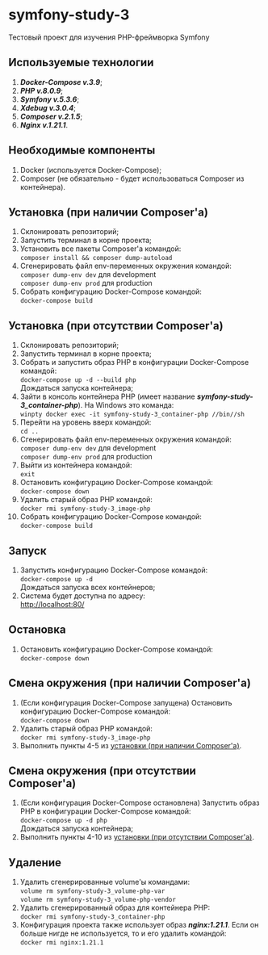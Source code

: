 <h1>symfony-study-3</h1>

Тестовый проект для изучения PHP-фреймворка Symfony

<h2>Используемые технологии</h2>

<ol>
  <li><i><b>Docker-Compose v.3.9</b></i>;</li>
  <li><i><b>PHP v.8.0.9</b></i>;</li>
  <li><i><b>Symfony v.5.3.6</b></i>;</li>
  <li><i><b>Xdebug v.3.0.4</b></i>;</li>
  <li><i><b>Composer v.2.1.5</b></i>;</li>
  <li><i><b>Nginx v.1.21.1</b></i>.</li>
</ol>

<h2>Необходимые компоненты</h2>

<ol>
  <li>Docker (используется Docker-Compose);</li>
  <li>Composer (не обязательно - будет использоваться Composer из контейнера).</li>
</ol>

<h2>Установка (при наличии Composer'а)</h2>

<ol>
  <li>Склонировать репозиторий;</li>
  <li>Запустить терминал в корне проекта;</li>
  <li>Установить все пакеты Composer'а командой:<br/>
  <code>composer install && composer dump-autoload</code></li>
  <li>Сгенерировать файл env-переменных окружения командой:<br/>
  <code>composer dump-env dev</code> для development<br/>
  <code>composer dump-env prod</code> для production</li>
  <li>Собрать конфигурацию Docker-Compose командой:<br/>
  <code>docker-compose build</code></li>
</ol>

<h2>Установка (при отсутствии Composer'а)</h2>

<ol>
  <li>Склонировать репозиторий;</li>
  <li>Запустить терминал в корне проекта;</li>
  <li>Собрать и запустить образ PHP в конфигурации Docker-Compose командой:<br/>
  <code>docker-compose up -d --build php</code><br/>
  Дождаться запуска контейнера;</li>
  <li>Зайти в консоль контейнера PHP (имеет название <i><b>symfony-study-3_container-php</b></i>). На Windows это команда:<br/>
  <code>winpty docker exec -it symfony-study-3_container-php //bin//sh</code></li>
  <li>Перейти на уровень вверх командой:<br/>
  <code>cd ..</code></li>
  <li>Сгенерировать файл env-переменных окружения командой:<br/>
  <code>composer dump-env dev</code> для development<br/>
  <code>composer dump-env prod</code> для production</li>
  <li>Выйти из контейнера командой:<br/>
  <code>exit</code></li>
  <li>Остановить конфигурацию Docker-Compose командой:<br/>
  <code>docker-compose down</code></li>
  <li>Удалить старый образ PHP командой:<br/>
  <code>docker rmi symfony-study-3_image-php</code></li>
  <li>Собрать конфигурацию Docker-Compose командой:<br/>
  <code>docker-compose build</code></li>
</ol>

<h2>Запуск</h2>

<ol>
  <li>Запустить конфигурацию Docker-Compose командой:<br/>
  <code>docker-compose up -d</code><br/>
  Дождаться запуска всех контейнеров;</li>
  <li>Система будет доступна по адресу:<br/>
  <a href="http://localhost:80/" target="_blank">http://localhost:80/</a></li>
</ol>

<h2>Остановка</h2>

<ol>
  <li>Остановить конфигурацию Docker-Compose командой:<br/>
  <code>docker-compose down</code></li>
</ol>

<h2>Смена окружения (при наличии Composer'а)</h2>

<ol>
  <li>(Если конфигурация Docker-Compose запущена) Остановить конфигурацию Docker-Compose командой:<br/>
  <code>docker-compose down</code></li>
  <li>Удалить старый образ PHP командой:<br/>
  <code>docker rmi symfony-study-3_image-php</code></li>
  <li>Выполнить пункты 4-5 из <a href="#установка-при-наличии-composerа">установки (при наличии Composer'а)</a>.</li>
</ol>

<h2>Смена окружения (при отсутствии Composer'а)</h2>

<ol>
  <li>(Если конфигурация Docker-Compose остановлена) Запустить образ PHP в конфигурации Docker-Compose командой:<br/>
  <code>docker-compose up -d php</code><br/>
  Дождаться запуска контейнера;</li>
  <li>Выполнить пункты 4-10 из <a href="#установка-при-отсутствии-composerа">установки (при отсутствии Composer'а)</a>.</li>
</ol>

<h2>Удаление</h2>

<ol>
  <li>Удалить сгенерированные volume'ы командами:<br/>
  <code>volume rm symfony-study-3_volume-php-var</code><br/>
  <code>volume rm symfony-study-3_volume-php-vendor</code></li>
  <li>Удалить сгенерированный образ для контейнера PHP:<br/>
  <code>docker rmi symfony-study-3_container-php</code></li>
  <li>Конфигурация проекта также использует образ <i><b>nginx:1.21.1</b></i>. Если он больше нигде не используется, то и его удалить командой:<br/>
  <code>docker rmi nginx:1.21.1</code></li>
</ol>

